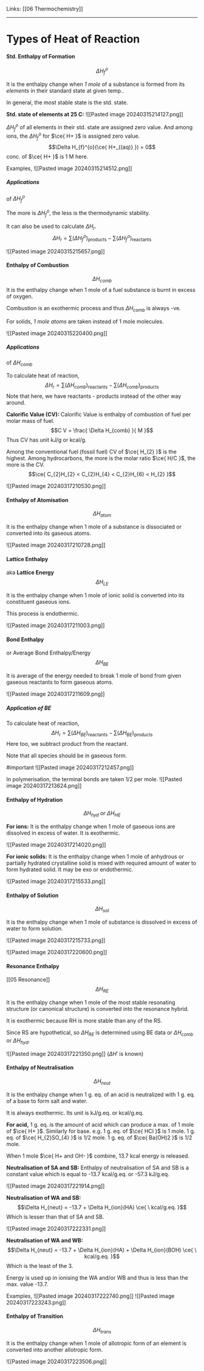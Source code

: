 Links: [[06 Thermochemistry]]
___
# Types of Heat of Reaction
#### Std. Enthalpy of Formation 
$$\Delta H_{f}^{o}$$

It is the enthalpy change when *1 mole* of a substance is formed from its *elements* in their standard state at given temp..

In general, the most stable state is the std. state.

**Std. state of elements at 25 C:**
![[Pasted image 20240315214127.png]]

$\Delta H_{f}^{o}$ of all elements in their std. state are assigned zero value.
And among ions, the $\Delta H_{f}^{o}$ for $\ce{ H+ }$ is assigned zero value.
$$\Delta H_{f}^{o}(\ce{ H+_{(aq)} }) = 0$$
conc. of $\ce{ H+ }$ is 1 M here.

Examples,
![[Pasted image 20240315214512.png]]

##### Applications
of $\Delta H_{f}^{o}$

The more is $\Delta H_{f}^{o}$, the less is the thermodynamic stability. 

It can also be used to calculate $\Delta H_{r}$.
$$\Delta H_{r} = \sum (\Delta H_{f}^{o})_\text{products} - \sum (\Delta H_{f}^{o})_\text{reactants}$$

![[Pasted image 20240315215657.png]]

#### Enthalpy of Combustion 
$$\Delta H_{comb}$$
It is the enthalpy change when 1 mole of a fuel substance is burnt in excess of oxygen. 

Combustion is an exothermic process and thus $\Delta H_{comb}$ is always -ve. 

For solids, *1 mole atoms* are taken instead of 1 mole molecules.

![[Pasted image 20240315220400.png]]

##### Applications
of $\Delta H_{comb}$

To calculate heat of reaction,
$$\Delta H_{r} = \sum (\Delta H_{comb})_\text{reactants} - \sum (\Delta H_{comb})_\text{products}$$
Note that here, we have reactants - products instead of the other way around.

**Calorific Value (CV):** Calorific Value is enthalpy of combustion of fuel per molar mass of fuel.
$$C V = \frac{ \Delta H_{comb} }{ M }$$
Thus CV has unit kJ/g or kcal/g. 

Among the conventional fuel (fossil fuel) CV of $\ce{ H_{2} }$ is the highest. 
Among hydrocarbons, the more is the molar ratio $\ce{ H/C }$, the more is the CV.
$$\ce{ C_{2}H_{2} < C_{2}H_{4} < C_{2}H_{6} < H_{2} }$$

![[Pasted image 20240317210530.png]]

#### Enthalpy of Atomisation 
$$\Delta H_{atom}$$

It is the enthalpy change when 1 mole of a substance is dissociated or converted into its gaseous atoms. 

![[Pasted image 20240317210728.png]]

#### Lattice Enthalpy 
aka **Lattice Energy**
$$\Delta H_{LE}$$

It is the enthalpy change when 1 mole of ionic solid is converted into its constituent gaseous ions. 

This process is endothermic. 

![[Pasted image 20240317211003.png]]

#### Bond Enthalpy 
or Average Bond Enthalpy/Energy 
$$\Delta H_{BE}$$

It is average of the energy needed to break 1 mole of bond from given gaseous reactants to form gaseous atoms. 

![[Pasted image 20240317211609.png]]

##### Application of BE 
To calculate heat of reaction,
$$\Delta H_{r} = \sum (\Delta H_{BE})_\text{reactants} - \sum (\Delta H_{BE})_\text{products}$$
Here too, we subtract product from the reactant.

Note that all species should be in gaseous form. 

#important 
![[Pasted image 20240317212457.png]]

In polymerisation, the terminal bonds are taken 1/2 per mole. 
![[Pasted image 20240317213624.png]]

#### Enthalpy of Hydration 
$$\Delta H_{hyd}\ or\ \Delta H_{HE}$$

**For ions:** It is the enthalpy change when 1 mole of gaseous ions are dissolved in excess of water.  It is exothermic.

![[Pasted image 20240317214020.png]] 

**For ionic solids:** It is the enthalpy change when 1 mole of anhydrous or partially hydrated crystalline solid is mixed with required amount of water to form hydrated solid. It may be exo or endothermic. 

![[Pasted image 20240317215533.png]]

#### Enthalpy of Solution
$$\Delta H_{sol}$$

It is the enthalpy change when 1 mole of substance is dissolved in excess of water to form solution.

![[Pasted image 20240317215733.png]]

![[Pasted image 20240317220600.png]]

#### Resonance Enthalpy 
[[05 Resonance]]
$$\Delta H_{RE}$$

It is the enthalpy change when 1 mole of the most stable resonating structure (or canonical structure) is converted into the resonance hybrid. 

It is exothermic because RH is more stable than any of the RS. 

Since RS are hypothetical, so $\Delta H_{RE}$ is determined using BE data or $\Delta H_{comb}$ or $\Delta H_{hyd}$.

![[Pasted image 20240317221350.png]]
($\Delta H'$ is known)

#### Enthalpy of Neutralisation 
$$\Delta H_{neut}$$

It is the enthalpy change when 1 g. eq. of an acid is neutralized with 1 g. eq. of a base to form salt and water. 

It is always exothermic.
Its unit is kJ/g.eq. or kcal/g.eq.

**For acid,** 1 g. eq. is the amount of acid which can produce a max. of 1 mole of $\ce{ H+ }$. Similarly for base.
e.g. 
1 g. eq. of $\ce{ HCl }$ is 1 mole.
1 g. eq. of $\ce{ H_{2}SO_{4} }$ is 1/2 mole.
1 g. eq. of $\ce{ Ba(OH)2 }$ is 1/2 mole.

When 1 mole $\ce{ H+ and OH- }$ combine, 13.7 kcal energy is released. 

**Neutralisation of SA and SB:**
Enthalpy of neutralisation of SA and SB is a constant value which is equal to -13.7 kcal/g.eq. or -57.3 kJ/g.eq. 

![[Pasted image 20240317221914.png]]

**Neutralisation of WA and SB:**
$$\Delta H_{neut} = -13.7 + \Delta H_{ion}(HA) \ce{ \ kcal/g.eq. }$$
Which is lesser than that of SA and SB. 

![[Pasted image 20240317222331.png]]

**Neutralisation of WA and WB:**
$$\Delta H_{neut} = -13.7 + \Delta H_{ion}(HA) + \Delta H_{ion}(BOH) \ce{ \ kcal/g.eq. }$$
Which is the least of the 3. 

Energy is used up in ionising the WA and/or WB and thus is less than the max. value -13.7.

Examples,
![[Pasted image 20240317222740.png]]
![[Pasted image 20240317223243.png]]

#### Enthalpy of Transition 
$$\Delta H_{trans}$$

It is the enthalpy change when 1 mole of allotropic form of an element is converted into another allotropic form. 

![[Pasted image 20240317223506.png]]
